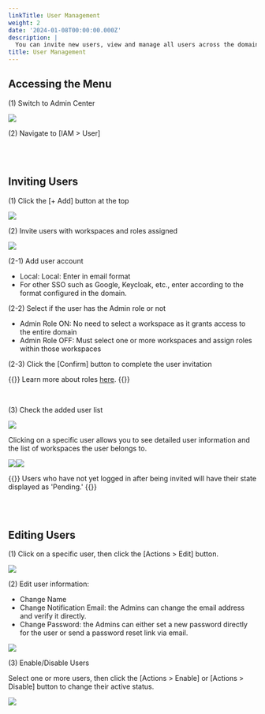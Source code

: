 ```yaml
---
linkTitle: User Management
weight: 2
date: '2024-01-08T00:00:00.000Z'
description: |
  You can invite new users, view and manage all users across the domain.
title: User Management
---
```


## Accessing the Menu

(1) Switch to Admin Center

![](/guides/admin/admin_mode/admin-mode-01-en.png)

(2) Navigate to \[IAM > User]

<br> <br>

## Inviting Users

(1) Click the \[+ Add] button at the top

![](/guides/admin/iam_user/user-create-01-en.png)

(2) Invite users with workspaces and roles assigned

![](/guides/admin/iam_user/user-create-02-en.png)

(2-1) Add user account

* Local: Local: Enter in email format
* For other SSO such as Google, Keycloak, etc., enter according to the format configured in the domain.

(2-2) Select if the user has the Admin role or not

* Admin Role ON: No need to select a workspace as it grants access to the entire domain
* Admin Role OFF: Must select one or more workspaces and assign roles within those workspaces

(2-3) Click the \[Confirm] button to complete the user invitation
<br>

{{<alert>}}
Learn more about roles [here](/docs/guides/admin-mode/role/).
{{</alert>}}

<br>

(3) Check the added user list

![](/guides/admin/iam_user/user-create-03-en.png)

Clicking on a specific user allows you to see detailed user information and the list of workspaces the user belongs to.

![](/guides/admin/iam_user/user-detail-01-en.png)![](/guides/admin/iam_user/user-detail-02-en.png)

{{<alert>}}
Users who have not yet logged in after being invited will have their state displayed as 'Pending.'
{{</alert>}}

<br><br>

## Editing Users

(1) Click on a specific user, then click the \[Actions > Edit] button.

![](/guides/admin/iam_user/use-edit-01-ko.png)

(2) Edit user information:

* Change Name
* Change Notification Email: the Admins can change the email address and verify it directly.
* Change Password: the Admins can either set a new password directly for the user or send a password reset link via email.

![](/guides/admin/iam_user/use-edit-02-en.png)

(3) Enable/Disable Users

Select one or more users, then click the \[Actions > Enable] or \[Actions > Disable] button to change their active status.

![](/guides/admin/iam_user/use-enable-disable-01-en.png)
